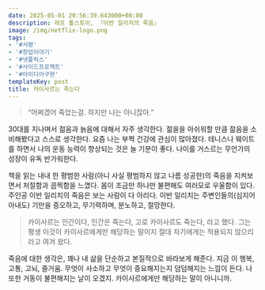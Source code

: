 ```yaml
---
date: 2025-05-01 20:56:39.643000+00:00
description: 레프 톨스토이, 『이반 일리치의 죽음』
image: /img/netflix-logo.png
tags:
- '#서평'
- '#창업이야기'
- '#넷플릭스'
- '#사이드프로젝트'
- '#아이디어구현'
templateKey: post
title: 카이사르는 죽는다
---
```


> “어쩌겠어 죽었는걸. 하지만 나는 아니잖아.”

30대를 지나며서 젊음과 늙음에 대해서 자주 생각한다. 젊을을 아쉬워할 만큼 젊음을 소비해봤다고 스스로 생각한다. 요즘 나는 부쩍 건강에 관심이 많아졌다. 테니스나 웨이트를 하면서 나의 운동 능력이 향상되는 것은 늘 기분이 좋다. 나이를 거스르는 무언가의 성장이 유독 반가워한다.

책을 읽는 내내 한 평범한 사람(아니 사실 평범하지 않고 나름 성공한)의 죽음을 지켜보면서 처절함과 끔찍함을 느꼈다. 몸이 조금만 하나만 불편해도 여러모로 우울함이 있다. 주인공 이반 일리치의 죽음은 보는 사람이 다 아리다. 이반 일리치는 주변인들의(심지어 아내도) 기만을 증오하고, 무기력하며, 분노하고, 절망한다.

> 카이사르는 인간이다, 인간은 죽는다, 고로 카이사르도 죽는다, 라고 했다. 그는 평생 이것이 카이사르에게만 해당하는 말이지 절대 자기에게는 적용되지 않으리라고 여겨 왔다.

죽음에 대한 생각은, 꽤나 내 삶을 단순하고 본질적으로 바라보게 해준다. 지금 이 행복, 고통, 고뇌, 즐거움. 무엇이 사소하고 무엇이 중요해지는지 덤덤해지는 느낌이 든다. 나 또한 거동이 불편해지는 날이 오겠지. 카이사르에게만 해당하는 말이 아니니까.
